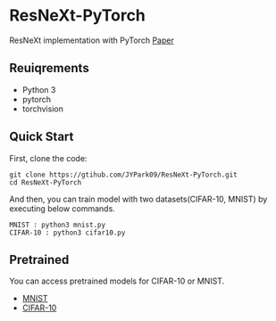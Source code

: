 # ResNeXt-PyTorch
ResNeXt implementation with PyTorch [Paper](https://arxiv.org/abs/1611.05431)

## Reuiqrements
- Python 3
- pytorch
- torchvision

## Quick Start
First, clone the code:
```
git clone https://gtihub.com/JYPark09/ResNeXt-PyTorch.git
cd ResNeXt-PyTorch
```

And then, you can train model with two datasets(CIFAR-10, MNIST) by executing below commands.
```
MNIST : python3 mnist.py
CIFAR-10 : python3 cifar10.py
```

## Pretrained
You can access pretrained models for CIFAR-10 or MNIST.
- [MNIST](https://github.com/JYPark09/CBAM-PyTorch/releases/tag/MNIST)
- [CIFAR-10](https://github.com/JYPark09/CBAM-PyTorch/releases/tag/CIFAR-10)

